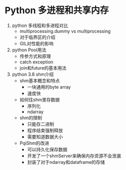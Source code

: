 # Python 多进程和共享内存

1. python 多线程和多进程对比
   - multiprocessing.dummy vs multiprocessing
   - 对于临界区的介绍
   - GIL对性能的影响
2. python Pool用法
   - 传参方式和原理
   - catch exception
   - join和future的基本用法
3. python 3.8 shm介绍
   - shm基本概念和特点
     - 一块通用的byte array
     - 速度快
   - 如何往shm里存数据
     - 序列化
     - ndarray
   - shm的限制
     - 只能存二进制
     - 程序结束强制释放
     - 需要知道数据大小
   - PqiShm的改进
     - 可以持久化保存数据
     - 开发了一个shmServer来确保内存资源不会泄漏
     - 封装了对于ndarray和dataframe的存储